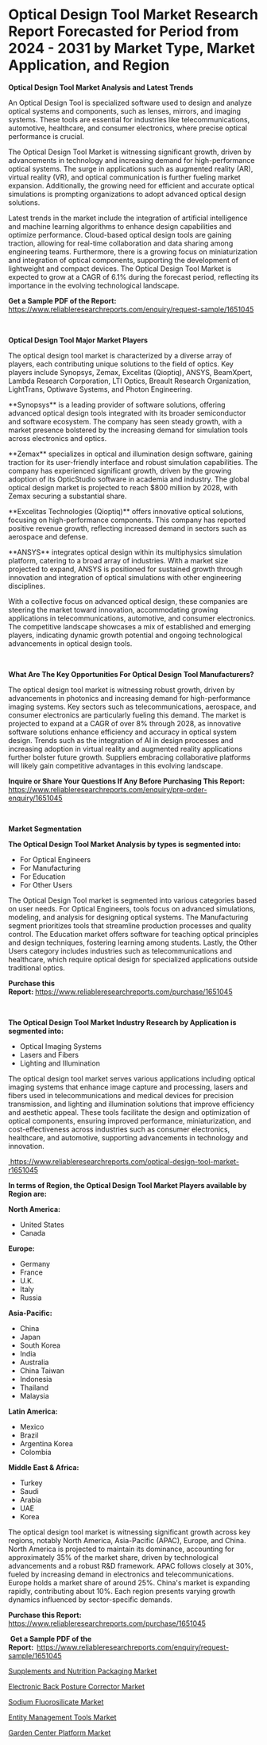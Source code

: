 <p><h1>Optical Design Tool Market Research Report Forecasted for Period from 2024 -  2031 by Market Type, Market Application, and Region</h1></p><p><strong>Optical Design Tool Market Analysis and Latest Trends</strong></p>
<p><p>An Optical Design Tool is specialized software used to design and analyze optical systems and components, such as lenses, mirrors, and imaging systems. These tools are essential for industries like telecommunications, automotive, healthcare, and consumer electronics, where precise optical performance is crucial. </p><p>The Optical Design Tool Market is witnessing significant growth, driven by advancements in technology and increasing demand for high-performance optical systems. The surge in applications such as augmented reality (AR), virtual reality (VR), and optical communication is further fueling market expansion. Additionally, the growing need for efficient and accurate optical simulations is prompting organizations to adopt advanced optical design solutions.</p><p>Latest trends in the market include the integration of artificial intelligence and machine learning algorithms to enhance design capabilities and optimize performance. Cloud-based optical design tools are gaining traction, allowing for real-time collaboration and data sharing among engineering teams. Furthermore, there is a growing focus on miniaturization and integration of optical components, supporting the development of lightweight and compact devices. The Optical Design Tool Market is expected to grow at a CAGR of 6.1% during the forecast period, reflecting its importance in the evolving technological landscape.</p></p>
<p><strong>Get a Sample PDF of the Report:&nbsp;</strong> <a href="https://www.reliableresearchreports.com/enquiry/request-sample/1651045?utm_campaign=28&utm_medium=2&utm_source=Github&utm_content=ia&utm_term=26092024&utm_id=optical-design-tool">https://www.reliableresearchreports.com/enquiry/request-sample/1651045</a></p>
<p>&nbsp;</p>
<p><strong>Optical Design Tool Major Market Players</strong></p>
<p><p>The optical design tool market is characterized by a diverse array of players, each contributing unique solutions to the field of optics. Key players include Synopsys, Zemax, Excelitas (Qioptiq), ANSYS, BeamXpert, Lambda Research Corporation, LTI Optics, Breault Research Organization, LightTrans, Optiwave Systems, and Photon Engineering.</p><p>**Synopsys** is a leading provider of software solutions, offering advanced optical design tools integrated with its broader semiconductor and software ecosystem. The company has seen steady growth, with a market presence bolstered by the increasing demand for simulation tools across electronics and optics.</p><p>**Zemax** specializes in optical and illumination design software, gaining traction for its user-friendly interface and robust simulation capabilities. The company has experienced significant growth, driven by the growing adoption of its OpticStudio software in academia and industry. The global optical design market is projected to reach $800 million by 2028, with Zemax securing a substantial share.</p><p>**Excelitas Technologies (Qioptiq)** offers innovative optical solutions, focusing on high-performance components. This company has reported positive revenue growth, reflecting increased demand in sectors such as aerospace and defense.</p><p>**ANSYS** integrates optical design within its multiphysics simulation platform, catering to a broad array of industries. With a market size projected to expand, ANSYS is positioned for sustained growth through innovation and integration of optical simulations with other engineering disciplines.</p><p>With a collective focus on advanced optical design, these companies are steering the market toward innovation, accommodating growing applications in telecommunications, automotive, and consumer electronics. The competitive landscape showcases a mix of established and emerging players, indicating dynamic growth potential and ongoing technological advancements in optical design tools.</p></p>
<p>&nbsp;</p>
<p><strong>What Are The Key Opportunities For Optical Design Tool Manufacturers?</strong></p>
<p><p>The optical design tool market is witnessing robust growth, driven by advancements in photonics and increasing demand for high-performance imaging systems. Key sectors such as telecommunications, aerospace, and consumer electronics are particularly fueling this demand. The market is projected to expand at a CAGR of over 8% through 2028, as innovative software solutions enhance efficiency and accuracy in optical system design. Trends such as the integration of AI in design processes and increasing adoption in virtual reality and augmented reality applications further bolster future growth. Suppliers embracing collaborative platforms will likely gain competitive advantages in this evolving landscape.</p></p>
<p><strong>Inquire or Share Your Questions If Any Before Purchasing This Report:</strong> <a href="https://www.reliableresearchreports.com/enquiry/pre-order-enquiry/1651045?utm_campaign=28&utm_medium=2&utm_source=Github&utm_content=ia&utm_term=26092024&utm_id=optical-design-tool">https://www.reliableresearchreports.com/enquiry/pre-order-enquiry/1651045</a></p>
<p>&nbsp;</p>
<p><strong>Market Segmentation</strong></p>
<p><strong>The Optical Design Tool Market Analysis by types is segmented into:</strong></p>
<p><ul><li>For Optical Engineers</li><li>For Manufacturing</li><li>For Education</li><li>For Other Users</li></ul></p>
<p><p>The Optical Design Tool market is segmented into various categories based on user needs. For Optical Engineers, tools focus on advanced simulations, modeling, and analysis for designing optical systems. The Manufacturing segment prioritizes tools that streamline production processes and quality control. The Education market offers software for teaching optical principles and design techniques, fostering learning among students. Lastly, the Other Users category includes industries such as telecommunications and healthcare, which require optical design for specialized applications outside traditional optics.</p></p>
<p><strong>Purchase this Report:&nbsp;</strong><a href="https://www.reliableresearchreports.com/purchase/1651045?utm_campaign=28&utm_medium=2&utm_source=Github&utm_content=ia&utm_term=26092024&utm_id=optical-design-tool">https://www.reliableresearchreports.com/purchase/1651045</a></p>
<p>&nbsp;</p>
<p><strong>The Optical Design Tool Market Industry Research by Application is segmented into:</strong></p>
<p><ul><li>Optical Imaging Systems</li><li>Lasers and Fibers</li><li>Lighting and Illumination</li></ul></p>
<p><p>The optical design tool market serves various applications including optical imaging systems that enhance image capture and processing, lasers and fibers used in telecommunications and medical devices for precision transmission, and lighting and illumination solutions that improve efficiency and aesthetic appeal. These tools facilitate the design and optimization of optical components, ensuring improved performance, miniaturization, and cost-effectiveness across industries such as consumer electronics, healthcare, and automotive, supporting advancements in technology and innovation.</p></p>
<p><a href="https://www.reliableresearchreports.com/optical-design-tool-market-r1651045?utm_campaign=28&utm_medium=2&utm_source=Github&utm_content=ia&utm_term=26092024&utm_id=optical-design-tool">&nbsp;https://www.reliableresearchreports.com/optical-design-tool-market-r1651045</a></p>
<p><strong>In terms of Region, the Optical Design Tool Market Players available by Region are:</strong></p>
<p>
    <p> <strong> North America: </strong>
        <ul>
            <li>United States</li>
            <li>Canada</li>
        </ul>
        </p> 
    <p> <strong> Europe: </strong>
        <ul>
            <li>Germany</li>
            <li>France</li>
            <li>U.K.</li>
            <li>Italy</li>
            <li>Russia</li>
        </ul>
        </p> 
    <p> <strong> Asia-Pacific: </strong>
        <ul>
            <li>China</li>
            <li>Japan</li>
            <li>South Korea</li>
            <li>India</li>
            <li>Australia</li>
            <li>China Taiwan</li>
            <li>Indonesia</li>
            <li>Thailand</li>
            <li>Malaysia</li>
        </ul>
        </p> 
    <p> <strong> Latin America: </strong>
        <ul>
            <li>Mexico</li>
            <li>Brazil</li>
            <li>Argentina Korea</li>
            <li>Colombia</li>
        </ul>
        </p> 
    <p> <strong> Middle East & Africa: </strong>
        <ul>
            <li>Turkey</li>
            <li>Saudi</li>
            <li>Arabia</li>
            <li>UAE</li>
            <li>Korea</li>
        </ul>
    </p>
    </p>
<p><p>The optical design tool market is witnessing significant growth across key regions, notably North America, Asia-Pacific (APAC), Europe, and China. North America is projected to maintain its dominance, accounting for approximately 35% of the market share, driven by technological advancements and a robust R&D framework. APAC follows closely at 30%, fueled by increasing demand in electronics and telecommunications. Europe holds a market share of around 25%. China's market is expanding rapidly, contributing about 10%. Each region presents varying growth dynamics influenced by sector-specific demands.</p></p>
<p><strong>Purchase this Report: </strong><a href="https://www.reliableresearchreports.com/purchase/1651045?utm_campaign=28&utm_medium=2&utm_source=Github&utm_content=ia&utm_term=26092024&utm_id=optical-design-tool">https://www.reliableresearchreports.com/purchase/1651045</a></p>
<p>&nbsp;<strong>Get a Sample PDF of the Report:&nbsp;&nbsp;</strong><a href="https://www.reliableresearchreports.com/enquiry/request-sample/1651045?utm_campaign=28&utm_medium=2&utm_source=Github&utm_content=ia&utm_term=26092024&utm_id=optical-design-tool">https://www.reliableresearchreports.com/enquiry/request-sample/1651045</a></p>
<p><strong></strong></p>
<p><p><a href="https://www.linkedin.com/pulse/supplements-nutrition-packaging-market-outlook-share-analysis-b3jze?utm_campaign=28&utm_medium=2&utm_source=Github&utm_content=ia&utm_term=26092024&utm_id=optical-design-tool">Supplements and Nutrition Packaging Market</a></p><p><a href="https://issuu.com/reportprime-2/docs/electronic-back-posture-corrector-m_1f7599bee2e650?utm_campaign=28&utm_medium=2&utm_source=Github&utm_content=ia&utm_term=26092024&utm_id=optical-design-tool">Electronic Back Posture Corrector Market</a></p><p><a href="https://www.linkedin.com/pulse/sodium-fluorosilicate-market-investigation-industry-evolution-vqqxe?utm_campaign=28&utm_medium=2&utm_source=Github&utm_content=ia&utm_term=26092024&utm_id=optical-design-tool">Sodium Fluorosilicate Market</a></p><p><a href="https://github.com/BellAuer/Market-Research-Report-List-1/blob/main/entity-management-tools-market.md?utm_campaign=28&utm_medium=2&utm_source=Github&utm_content=ia&utm_term=26092024&utm_id=optical-design-tool">Entity Management Tools Market</a></p><p><a href="https://github.com/SamiaChowdhury801/Market-Research-Report-List-1/blob/main/garden-center-platform-market.md?utm_campaign=28&utm_medium=2&utm_source=Github&utm_content=ia&utm_term=26092024&utm_id=optical-design-tool">Garden Center Platform Market</a></p></p>